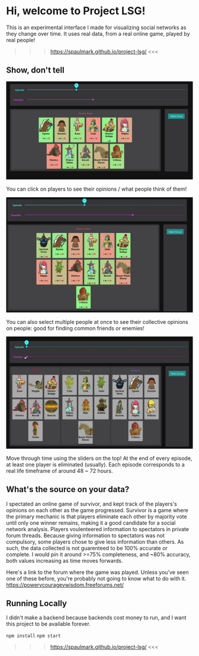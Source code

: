 # Hi, welcome to Project LSG!

This is an experimental interface I made for visualizing social networks as they change over time. It uses real data, from a real online game, played by real people!  

>>> https://spaulmark.github.io/project-lsg/ <<<

## Show, don't tell

![](select.gif)

You can click on players to see their opinions / what people think of them!

![](multiselect.gif)

You can also select multiple people at once to see their collective opinions on people: good for finding common friends or enemies! 

![](slider.gif)

Move through time using the sliders on the top! At the end of every episode, at least one player is eliminated (usually). Each episode corresponds to a real life timeframe of around 48 ~ 72 hours.


## What's the source on your data?

I spectated an online game of survivor, and kept track of the players's opinions on each other as the game progressed. Survivor is a game where the primary mechanic is that players eliminate each other by majority vote until only one winner remains, making it a good candidate for a social network analysis. Players voulenteered information to spectators in private forum threads. Because giving information to spectators was not compulsory, some players chose to give less information than others. As such, the data collected is not guarenteed to be 100% accurate or complete. I would pin it around >=75% completeness, and ~80% accuracy, both values increasing as time moves forwards.

Here's a link to the forum where the game was played. Unless you've seen one of these before, you're probably not going to know what to do with it. 
https://powervcouragevwisdom.freeforums.net/


## Running Locally 

I didn't make a backend because backends cost money to run, and I want this project to be available forever.

`npm install`
`npm start`

>>> https://spaulmark.github.io/project-lsg/ <<<



